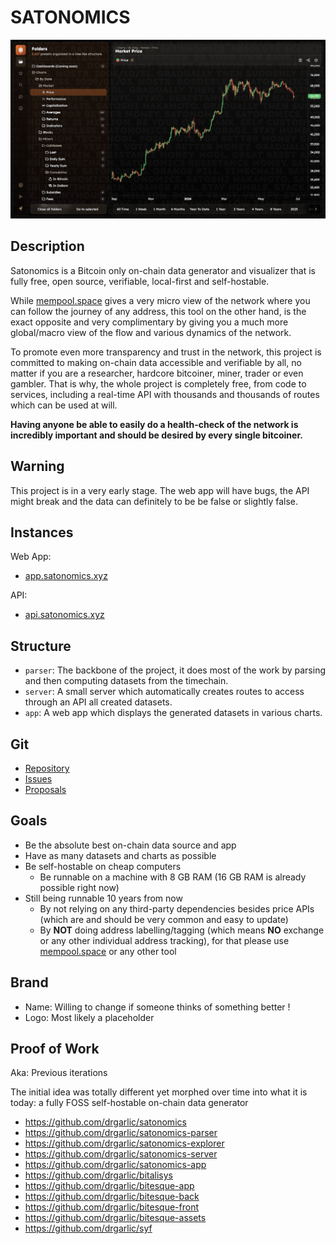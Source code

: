 # SATONOMICS

![Image of the Satonomics Web App](./assets/latest.jpg)

## Description

Satonomics is a Bitcoin only on-chain data generator and visualizer that is fully free, open source, verifiable, local-first and self-hostable.

While [mempool.space](https://mempool.space) gives a very micro view of the network where you can follow the journey of any address, this tool on the other hand, is the exact opposite and very complimentary by giving you a much more global/macro view of the flow and various dynamics of the network.

To promote even more transparency and trust in the network, this project is committed to making on-chain data accessible and verifiable by all, no matter if you are a researcher, hardcore bitcoiner, miner, trader or even gambler. That is why, the whole project is completely free, from code to services, including a real-time API with thousands and thousands of routes which can be used at will.

**Having anyone be able to easily do a health-check of the network is incredibly important and should be desired by every single bitcoiner.**

## Warning

This project is in a very early stage. The web app will have bugs, the API might break and the data can definitely to be be false or slightly false.

## Instances

Web App:
- [app.satonomics.xyz](https://app.satonomics.xyz)

API:
- [api.satonomics.xyz](https://api.satonomics.xyz)

## Structure

- `parser`: The backbone of the project, it does most of the work by parsing and then computing datasets from the timechain.
- `server`: A small server which automatically creates routes to access through an API all created datasets.
- `app`: A web app which displays the generated datasets in various charts.

## Git

- [Repository](https://codeberg.org/satonomics/satonomics)
- [Issues](https://gitworkshop.dev/r/naddr1qq99xct5dahx7mtfvdesz9thwden5te0wp6hyurvv4ex2mrp0yhxxmmdqgsfw5dacngjlahye34krvgz7u0yghhjgk7gxzl5ptm9v6n2y3sn03srqsqqqaueek2h03/issues)
- [Proposals](https://gitworkshop.dev/r/naddr1qq99xct5dahx7mtfvdesz9thwden5te0wp6hyurvv4ex2mrp0yhxxmmdqgsfw5dacngjlahye34krvgz7u0yghhjgk7gxzl5ptm9v6n2y3sn03srqsqqqaueek2h03/proposals)

## Goals

- Be the absolute best on-chain data source and app
- Have as many datasets and charts as possible
- Be self-hostable on cheap computers
  - Be runnable on a machine with 8 GB RAM (16 GB RAM is already possible right now)
- Still being runnable 10 years from now
  - By not relying on any third-party dependencies besides price APIs (which are and should be very common and easy to update)
  - By **NOT** doing address labelling/tagging (which means **NO** exchange or any other individual address tracking), for that please use [mempool.space](https://mempool.space) or any other tool

## Brand

- Name: Willing to change if someone thinks of something better !
- Logo: Most likely a placeholder

## Proof of Work

Aka: Previous iterations

The initial idea was totally different yet morphed over time into what it is today: a fully FOSS self-hostable on-chain data generator

- https://github.com/drgarlic/satonomics
- https://github.com/drgarlic/satonomics-parser
- https://github.com/drgarlic/satonomics-explorer
- https://github.com/drgarlic/satonomics-server
- https://github.com/drgarlic/satonomics-app
- https://github.com/drgarlic/bitalisys
- https://github.com/drgarlic/bitesque-app
- https://github.com/drgarlic/bitesque-back
- https://github.com/drgarlic/bitesque-front
- https://github.com/drgarlic/bitesque-assets
- https://github.com/drgarlic/syf
